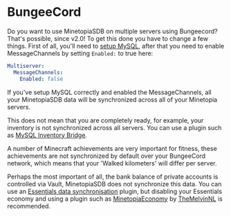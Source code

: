 # BungeeCord

Do you want to use MinetopiaSDB on multiple servers using Bungeecord? That's possible, since v2.0! To get this done you have to change a few things. First of all, you'll need to [setup MySQL](./setup.md#database-setup), after that you need to enable MessageChannels by setting ``Enabled:`` to true here:
```yml
Multiserver:
  MessageChannels:
    Enabled: false
``` 
If you've setup MySQL correctly and enabled the MessageChannels, all your MinetopiaSDB data will be synchronized across all of your Minetopia servers.

This does not mean that you are completely ready, for example, your inventory is not synchronized across all servers. You can use a plugin such as [MySQL Inventory Bridge](https://www.spigotmc.org/resources/mysql-inventory-bridge.7849/). 

A number of Minecraft achievements are very important for fitness, these achievements are not synchronized by default over your BungeeCord network, which means that your 'Walked kilometers' will differ per server.

Perhaps the most important of all, the bank balance of private accounts is controlled via Vault, MinetopiaSDB does not synchronize this data. You can use an [Essentials data synchronisation](https://www.spigotmc.org/resources/essentials-mysql-storage-extension.25673/) plugin, but disabling your Essentials economy and using a plugin such as [MinetopiaEconomy](https://www.spigotmc.org/resources/minetopiaeconomy.53610/) by [TheMelvinNL](https://themelvin.nl/) is recommended.  
